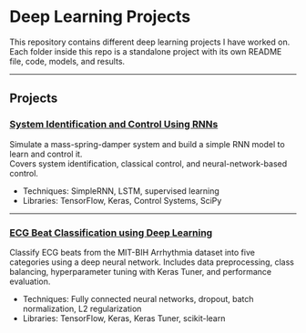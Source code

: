 # Deep Learning Projects

This repository contains different deep learning projects I have worked on.  
Each folder inside this repo is a standalone project with its own README file, code, models, and results.

---

## Projects

### [System Identification and Control Using RNNs](./System%20Identification%20and%20Control%20Using%20RNNs)
Simulate a mass-spring-damper system and build a simple RNN model to learn and control it.  
Covers system identification, classical control, and neural-network-based control.

- Techniques: SimpleRNN, LSTM, supervised learning
- Libraries: TensorFlow, Keras, Control Systems, SciPy

---
### [ECG Beat Classification using Deep Learning](./ECG%Beat%Classification%using%Deep%Learning)
Classify ECG beats from the MIT-BIH Arrhythmia dataset into five categories using a deep neural network.
Includes data preprocessing, class balancing, hyperparameter tuning with Keras Tuner, and performance evaluation.

- Techniques: Fully connected neural networks, dropout, batch normalization, L2 regularization
- Libraries: TensorFlow, Keras, Keras Tuner, scikit-learn
